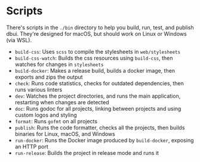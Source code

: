 # Scripts

There's scripts in the `./bin` directory to help you build, run, test, and publish dbui.
They're designed for macOS, but should work on Linux or Windows (via WSL).

- `build-css`: Uses `scss` to compile the stylesheets in `web/stylesheets`
- `build-css-watch`: Builds the css resources using `build-css`, then watches for changes in `stylesheets`
- `build-docker`: Makes a release build, builds a docker image, then exports and zips the output
- `check`: Runs code statistics, checks for outdated dependencies, then runs various linters
- `dev`: Watches the project directories, and runs the main application, restarting when changes are detected
- `doc`: Runs godoc for all projects, linking between projects and using custom logos and styling
- `format`: Runs `gofmt` on all projects
- `publish`: Runs the code formatter, checks all the projects, then builds binaries for Linux, macOS, and Windows
- `run-docker`: Runs the Docker image produced by `build-docker`, exposing an HTTP port
- `run-release`: Builds the project in release mode and runs it
